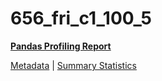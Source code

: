 # 656_fri_c1_100_5

[**Pandas Profiling Report**](../docs_sources/profile/656_fri_c1_100_5.html)

[Metadata](metadata.yaml) | [Summary Statistics](summary_stats.csv)

